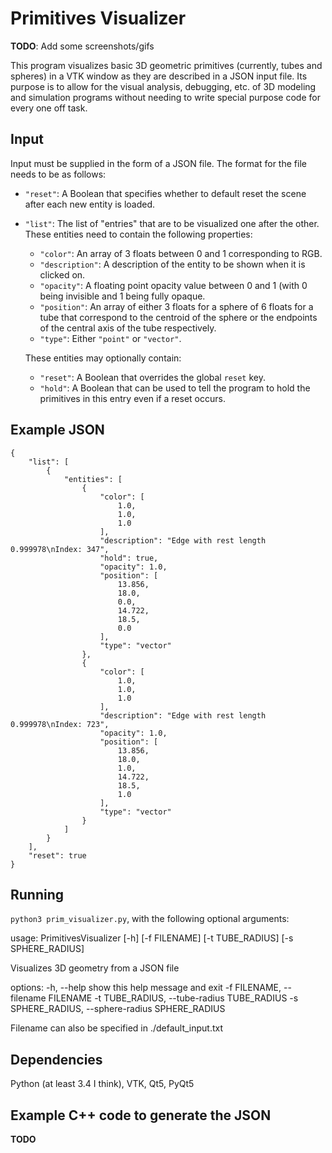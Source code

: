 # Primitives Visualizer

**TODO**: Add some screenshots/gifs

This program visualizes basic 3D geometric primitives (currently, tubes and
spheres) in a VTK window as they are described in a JSON input file. Its purpose
is to allow for the visual analysis, debugging, etc. of 3D modeling and
simulation programs without needing to write special purpose code for every one
off task.

## Input
Input must be supplied in the form of a JSON file. The format for the file needs
to be as follows:

- `"reset"`: A Boolean that specifies whether to default reset the scene after
  each new entity is loaded.
- `"list"`: The list of "entries" that are to be visualized one after the other.
  These entities need to contain the following properties:
    - `"color"`: An array of 3 floats between 0 and 1 corresponding to RGB.
    - `"description"`: A description of the entity to be shown when it is
      clicked on.
    - `"opacity"`: A floating point opacity value between 0 and 1 (with 0 being
      invisible and 1 being fully opaque.
    - `"position"`: An array of either 3 floats for a sphere of 6 floats for a
      tube that correspond to the centroid of the sphere or the endpoints of the
      central axis of the tube respectively.
    - `"type"`: Either `"point"` or `"vector"`.

  These entities may optionally contain:

    - `"reset"`: A Boolean that overrides the global `reset` key.
    - `"hold"`: A Boolean that can be used to tell the program to hold the
      primitives in this entry even if a reset occurs.

## Example JSON

    {
        "list": [
            {
                "entities": [
                    {
                        "color": [
                            1.0,
                            1.0,
                            1.0
                        ],
                        "description": "Edge with rest length 0.999978\nIndex: 347",
                        "hold": true,
                        "opacity": 1.0,
                        "position": [
                            13.856,
                            18.0,
                            0.0,
                            14.722,
                            18.5,
                            0.0
                        ],
                        "type": "vector"
                    },
                    {
                        "color": [
                            1.0,
                            1.0,
                            1.0
                        ],
                        "description": "Edge with rest length 0.999978\nIndex: 723",
                        "opacity": 1.0,
                        "position": [
                            13.856,
                            18.0,
                            1.0,
                            14.722,
                            18.5,
                            1.0
                        ],
                        "type": "vector"
                    }
                ]
            }
        ],
        "reset": true
    }

## Running
`python3 prim_visualizer.py`, with the following optional arguments:

usage: PrimitivesVisualizer [-h] [-f FILENAME] [-t TUBE_RADIUS] [-s SPHERE_RADIUS]

Visualizes 3D geometry from a JSON file

options:
  -h, --help            show this help message and exit
  -f FILENAME, --filename FILENAME
  -t TUBE_RADIUS, --tube-radius TUBE_RADIUS
  -s SPHERE_RADIUS, --sphere-radius SPHERE_RADIUS

Filename can also be specified in ./default_input.txt

## Dependencies
Python (at least 3.4 I think), VTK, Qt5, PyQt5

## Example C++ code to generate the JSON
**TODO**

